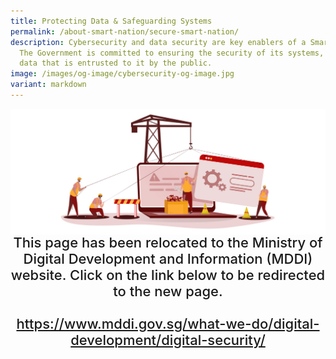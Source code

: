 ```yaml
---
title: Protecting Data & Safeguarding Systems
permalink: /about-smart-nation/secure-smart-nation/
description: Cybersecurity and data security are key enablers of a Smart Nation.
  The Government is committed to ensuring the security of its systems, and the
  data that is entrusted to it by the public.
image: /images/og-image/cybersecurity-og-image.jpg
variant: markdown
---
```

<div style="width:100%;display:flex;justify-content:center;"><img src="/images/page-redirect.jpg"></div>
	
<div style="width:100%;text-align:center; font-size:22px; font-weight: 500;">This page has been relocated to the Ministry of Digital Development and Information (MDDI) website. Click on the link below to be redirected to the new page.<br><br><a href="https://www.mddi.gov.sg/what-we-do/digital-development/digital-security/">https://www.mddi.gov.sg/what-we-do/digital-development/digital-security/</a></div>